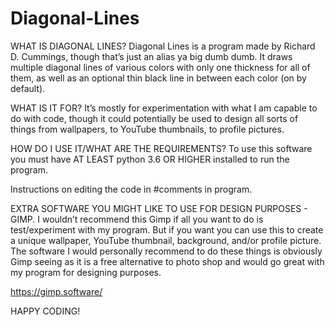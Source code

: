 # Diagonal-Lines
WHAT IS DIAGONAL LINES?
Diagonal Lines is a program made by Richard D. Cummings, though that’s just an alias ya big dumb dumb. It draws multiple diagonal lines of various colors with only one thickness for all of them, as well as an optional thin black line in between each color (on by default).



WHAT IS IT FOR?
It’s mostly for experimentation with what I am capable to do with code, though it could potentially be used to design all sorts of things from wallpapers, to YouTube thumbnails, to profile pictures.



HOW DO I USE IT/WHAT ARE THE REQUIREMENTS?
To use this software you must have AT LEAST python 3.6 OR HIGHER installed to run the program.

Instructions on editing the code in #comments in program.



EXTRA SOFTWARE YOU MIGHT LIKE TO USE FOR DESIGN PURPOSES - GIMP.
I wouldn’t recommend this Gimp if all you want to do is test/experiment with my program. But if you want you can use this to create a unique wallpaper, YouTube thumbnail, background, and/or profile picture.
The software I would personally recommend to do these things is obviously Gimp seeing as it is a free alternative to photo shop and would go great with my program for designing purposes.

https://gimp.software/

HAPPY CODING!
